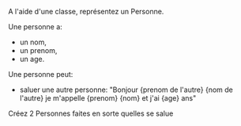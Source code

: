 A l'aide d'une classe,
représentez un Personne.

Une personne a:
- un nom,
- un prenom,
- un age.

Une personne peut:
- saluer une autre personne: "Bonjour {prenom de l'autre} {nom de l'autre} je m'appelle {prenom} {nom} et j'ai {age} ans"

Créez 2 Personnes faites en sorte quelles se salue